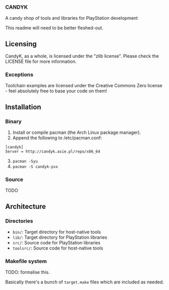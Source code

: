 ### CANDYK
A candy shop of tools and libraries for PlayStation development

This readme will need to be better fleshed-out.

## Licensing

CandyK, as a whole, is licensed under the "zlib license". Please check the LICENSE file for more information.

### Exceptions

Toolchain examples are licensed under the Creative Commons Zero license - feel absolutely free to base your code on them!

## Installation

### Binary

1. Install or compile pacman (the Arch Linux package manager).
2. Append the following to /etc/pacman.conf:

```
[candyk]
Server = http://candyk.asie.pl/repo/x86_64
```

3. `pacman -Syu`
4. `pacman -S candyk-psx`

### Source

TODO

## Architecture

### Directories

* `bin/`: Target directory for host-native tools
* `lib/`: Target directory for PlayStation libraries
* `src/`: Source code for PlayStation libraries
* `toolsrc/`: Source code for host-native tools

### Makefile system

TODO: formalise this.

Basically there's a bunch of `target.make` files which are included as needed.

